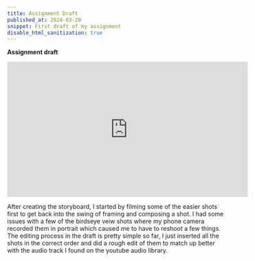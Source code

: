 ```yaml
---
title: Assignment Draft
published_at: 2024-03-20
snippet: First draft of my assignment  
disable_html_sanitization: true
---
```


**Assignment draft**
<iframe width="560" height="315" src="https://www.youtube.com/embed/vNWKQg6w8CU?si=a9sg6osNXpTj3Ypm" title="YouTube video player" frameborder="0" allow="accelerometer; autoplay; clipboard-write; encrypted-media; gyroscope; picture-in-picture; web-share" referrerpolicy="strict-origin-when-cross-origin" allowfullscreen></iframe>

After creating the storyboard, I started by filming some of the easier shots first to get back into the swing of framing and composing a shot. I had some issues with a few of the birdseye veiw shots where my phone camera recorded them in portrait which caused me to have to reshoot a few things. 
The editing process in the draft is pretty simple so far, I just inserted all the shots in the correct order and did a rough edit of them to match up better with the audio track I found on the youtube audio library. 